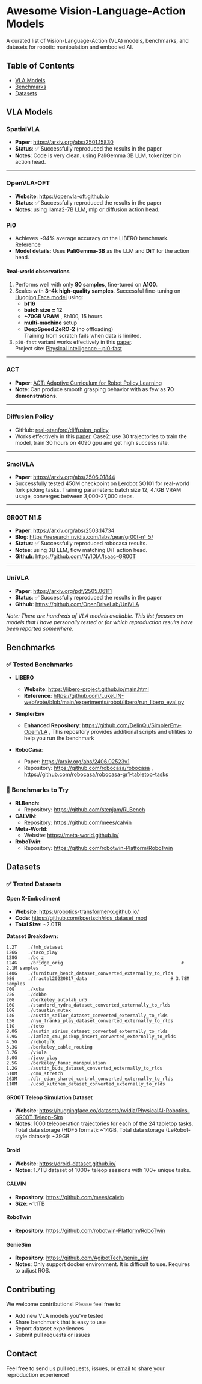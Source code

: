 # Awesome Vision-Language-Action Models

A curated list of Vision-Language-Action (VLA) models, benchmarks, and datasets for robotic manipulation and embodied AI.

## Table of Contents
- [VLA Models](#vla-models)
- [Benchmarks](#benchmarks)
- [Datasets](#datasets)

## VLA Models

### SpatialVLA
- **Paper**: https://arxiv.org/abs/2501.15830
- **Status**: ✅ Successfully reproduced the results in the paper
- **Notes**: Code is very clean. using PaliGemma 3B LLM, tokenizer bin action head.

--- 

### OpenVLA-OFT
- **Website**: https://openvla-oft.github.io
- **Status**: ✅ Successfully reproduced the results in the paper
- **Notes**: using llama2-7B LLM, mlp or diffusion action head.


### Pi0

- Achieves ~94% average accuracy on the LIBERO benchmark.  
  [Reference](https://github.com/SpatialVLA/SpatialVLA/issues/5#issuecomment-2668021101)  
- **Model details**: Uses **PaliGemma-3B** as the LLM and **DiT** for the action head.

#### Real-world observations

1. Performs well with only **80 samples**, fine-tuned on **A100**.
2. Scales with **3–4k high-quality samples**. Successful fine-tuning on  
   [Hugging Face model](https://huggingface.co/lerobot/pi0) using:
   - **bf16**
   - **batch size = 12**
   - **~70GB VRAM** , 8h100, 15 hours.
   - **multi-machine** setup
   - **DeepSpeed ZeRO-2** (no offloading)  
   Training from scratch fails when data is limited.
3. `pi0-fast` variant works effectively in this [paper](https://arxiv.org/pdf/2506.09937).  
   Project site: [Physical Intelligence – pi0-fast](https://www.physicalintelligence.company/research/fast)

---

### ACT

- **Paper**: [ACT: Adaptive Curriculum for Robot Policy Learning](https://arxiv.org/abs/2304.13705)  
- **Note**: Can produce smooth grasping behavior with as few as **70 demonstrations**.

---

### Diffusion Policy

- GitHub: [real-stanford/diffusion_policy](https://github.com/real-stanford/diffusion_policy)  
- Works effectively in this [paper](https://www.arxiv.org/pdf/2506.16211). Case2: use 30 trajectories to train the model, train 30 hours on 4090 gpu and get high success rate.

---

### SmolVLA

- **Paper**: https://arxiv.org/abs/2506.01844
- Successfully tested 450M checkpoint on Lerobot SO101 for real-world fork picking tasks. Training parameters: batch size 12, 4.1GB VRAM usage, converges between 3,000-27,000 steps.

---

### GR00T N1.5

- **Paper**: https://arxiv.org/abs/2503.14734 
- **Blog**: https://research.nvidia.com/labs/gear/gr00t-n1_5/   
- **Status**: ✅ Successfully reproduced robocasa results.
- **Notes**: using 3B LLM, flow matching DiT action head.
- **Github**: https://github.com/NVIDIA/Isaac-GR00T

---

### UniVLA

- **Paper**: https://arxiv.org/pdf/2505.06111
- **Status**: ✅ Successfully reproduced the results in the paper
- **Github**: https://github.com/OpenDriveLab/UniVLA 


*Note: There are hundreds of VLA models available. This list focuses on models that I have personally tested or for which reproduction results have been reported somewhere.*

## Benchmarks

### ✅ Tested Benchmarks
- **LIBERO**
  - **Website**: https://libero-project.github.io/main.html
  - **Reference**: https://github.com/LukeLIN-web/vote/blob/main/experiments/robot/libero/run_libero_eval.py 
- **SimplerEnv**
  - **Enhanced Repository**: https://github.com/DelinQu/SimplerEnv-OpenVLA , This repository provides additional scripts and utilities to help you run the benchmark

- **RoboCasa**: 
  - Paper: https://arxiv.org/abs/2406.02523v1
  - Repository: https://github.com/robocasa/robocasa , https://github.com/robocasa/robocasa-gr1-tabletop-tasks 

### 🔄 Benchmarks to Try
- **RLBench**: 
  - Repository: https://github.com/stepjam/RLBench
- **CALVIN**: 
  - Repository: https://github.com/mees/calvin
- **Meta-World**: 
  - Website: https://meta-world.github.io/
- **RoboTwin**: 
  - Repository: https://github.com/robotwin-Platform/RoboTwin


## Datasets

### ✅ Tested Datasets

#### Open X-Embodiment
- **Website**: https://robotics-transformer-x.github.io/
- **Code**: https://github.com/kpertsch/rlds_dataset_mod
- **Total Size**: ~2.0TB

**Dataset Breakdown:**
```
1.2T    ./fmb_dataset
126G    ./taco_play
128G    ./bc_z
124G    ./bridge_orig                                            # 2.1M samples
140G    ./furniture_bench_dataset_converted_externally_to_rlds
98G     ./fractal20220817_data                               # 3.78M samples
70G     ./kuka
22G     ./dobbe
20G     ./berkeley_autolab_ur5
16G     ./stanford_hydra_dataset_converted_externally_to_rlds
16G     ./utaustin_mutex
14G     ./austin_sailor_dataset_converted_externally_to_rlds
13G     ./nyu_franka_play_dataset_converted_externally_to_rlds
11G     ./toto
8.0G    ./austin_sirius_dataset_converted_externally_to_rlds
5.9G    ./iamlab_cmu_pickup_insert_converted_externally_to_rlds
4.5G    ./roboturk
3.3G    ./berkeley_cable_routing
3.2G    ./viola
3.0G    ./jaco_play
2.5G    ./berkeley_fanuc_manipulation
1.2G    ./austin_buds_dataset_converted_externally_to_rlds
510M    ./cmu_stretch
263M    ./dlr_edan_shared_control_converted_externally_to_rlds
110M    ./ucsd_kitchen_dataset_converted_externally_to_rlds
```

####  GR00T Teleop Simulation Dataset 

- **Website**: https://huggingface.co/datasets/nvidia/PhysicalAI-Robotics-GR00T-Teleop-Sim
- **Notes**: 1000 teleoperation trajectories for each of the 24 tabletop tasks. Total data storage (HDF5 format): ~14GB, Total data storage (LeRobot-style dataset): ~39GB


#### Droid
- **Website**: https://droid-dataset.github.io/
- **Notes**: 1.7TB dataset of 1000+ teleop sessions with 100+ unique tasks.


#### CALVIN
- **Repository**: https://github.com/mees/calvin
- **Size**: ~1.1TB

#### RoboTwin
- **Repository**: https://github.com/robotwin-Platform/RoboTwin

#### GenieSim

- **Repository**: https://github.com/AgibotTech/genie_sim
- **Notes**: Only support docker environment. It is difficult to use. Requires to adjust ROS.


## Contributing

We welcome contributions! Please feel free to:
- Add new VLA models you've tested
- Share benchmark that is easy to use
- Report dataset experiences
- Submit pull requests or issues

## Contact

Feel free to send us pull requests, issues, or [email](mailto:1263810658@qq.com) to share your reproduction experience!
